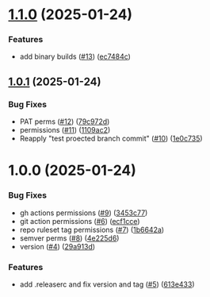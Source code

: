 # [1.1.0](https://github.com/adamfitz/nnDiscordBot/compare/v1.0.1...v1.1.0) (2025-01-24)


### Features

* add binary builds ([#13](https://github.com/adamfitz/nnDiscordBot/issues/13)) ([ec7484c](https://github.com/adamfitz/nnDiscordBot/commit/ec7484c37f87705055e864cff24b968caa554a20))

## [1.0.1](https://github.com/adamfitz/nnDiscordBot/compare/v1.0.0...v1.0.1) (2025-01-24)


### Bug Fixes

* PAT perms ([#12](https://github.com/adamfitz/nnDiscordBot/issues/12)) ([79c972d](https://github.com/adamfitz/nnDiscordBot/commit/79c972d3f279b0fa05a103d1aeead70887fdb73f))
* permissions ([#11](https://github.com/adamfitz/nnDiscordBot/issues/11)) ([1109ac2](https://github.com/adamfitz/nnDiscordBot/commit/1109ac26a6199b2f0ac71485eb1fe9283780c483))
* Reapply "test proected branch commit" ([#10](https://github.com/adamfitz/nnDiscordBot/issues/10)) ([1e0c735](https://github.com/adamfitz/nnDiscordBot/commit/1e0c735d4c1e049ea5edcba7e7858cce769468a6))

# 1.0.0 (2025-01-24)


### Bug Fixes

* gh actions permissions ([#9](https://github.com/adamfitz/nnDiscordBot/issues/9)) ([3453c77](https://github.com/adamfitz/nnDiscordBot/commit/3453c7737342a2d1b484a9d936a65f4acbf2a90f))
* git action permissions ([#6](https://github.com/adamfitz/nnDiscordBot/issues/6)) ([ecf1cce](https://github.com/adamfitz/nnDiscordBot/commit/ecf1ccec9c0e4483d78f14f2757dc271d47fac6e))
* repo ruleset tag permissions ([#7](https://github.com/adamfitz/nnDiscordBot/issues/7)) ([1b6642a](https://github.com/adamfitz/nnDiscordBot/commit/1b6642a00b7853a18ed7fec1ba1c218ef2217ca6))
* semver perms ([#8](https://github.com/adamfitz/nnDiscordBot/issues/8)) ([4e225d6](https://github.com/adamfitz/nnDiscordBot/commit/4e225d6b70632e7759362e6afe6fb262a2954ab0))
* version ([#4](https://github.com/adamfitz/nnDiscordBot/issues/4)) ([29a913d](https://github.com/adamfitz/nnDiscordBot/commit/29a913d0fac51067b519ca16a6ef6d7f504dc37b))


### Features

* add .releaserc and fix version and tag ([#5](https://github.com/adamfitz/nnDiscordBot/issues/5)) ([613e433](https://github.com/adamfitz/nnDiscordBot/commit/613e4338891b0fb4cc48a4d8bac55e237ba98011))
